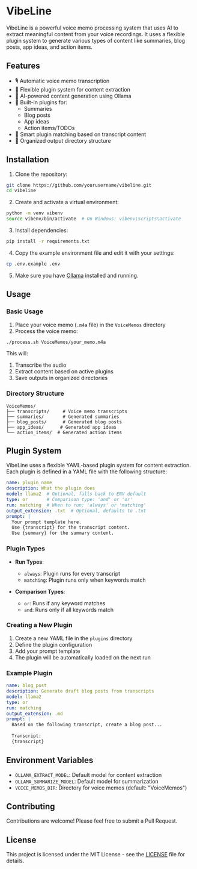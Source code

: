 # VibeLine

VibeLine is a powerful voice memo processing system that uses AI to extract meaningful content from your voice recordings. It uses a flexible plugin system to generate various types of content like summaries, blog posts, app ideas, and action items.

## Features

- 🎙️ Automatic voice memo transcription
- 🔌 Flexible plugin system for content extraction
- 🤖 AI-powered content generation using Ollama
- 📝 Built-in plugins for:
  - Summaries
  - Blog posts
  - App ideas
  - Action items/TODOs
- 🎯 Smart plugin matching based on transcript content
- 📁 Organized output directory structure

## Installation

1. Clone the repository:
```bash
git clone https://github.com/yourusername/vibeline.git
cd vibeline
```

2. Create and activate a virtual environment:
```bash
python -m venv vibenv
source vibenv/bin/activate  # On Windows: vibenv\Scripts\activate
```

3. Install dependencies:
```bash
pip install -r requirements.txt
```

4. Copy the example environment file and edit it with your settings:
```bash
cp .env.example .env
```

5. Make sure you have [Ollama](https://ollama.ai) installed and running.

## Usage

### Basic Usage

1. Place your voice memo (`.m4a` file) in the `VoiceMemos` directory
2. Process the voice memo:
```bash
./process.sh VoiceMemos/your_memo.m4a
```

This will:
1. Transcribe the audio
2. Extract content based on active plugins
3. Save outputs in organized directories

### Directory Structure

```
VoiceMemos/
├── transcripts/     # Voice memo transcripts
├── summaries/       # Generated summaries
├── blog_posts/      # Generated blog posts
├── app_ideas/      # Generated app ideas
└── action_items/  # Generated action items
```

## Plugin System

VibeLine uses a flexible YAML-based plugin system for content extraction. Each plugin is defined in a YAML file with the following structure:

```yaml
name: plugin_name
description: What the plugin does
model: llama2  # Optional, falls back to ENV default
type: or       # Comparison type: 'and' or 'or'
run: matching  # When to run: 'always' or 'matching'
output_extension: .txt  # Optional, defaults to .txt
prompt: |
  Your prompt template here.
  Use {transcript} for the transcript content.
  Use {summary} for the summary content.
```

### Plugin Types

- **Run Types**:
  - `always`: Plugin runs for every transcript
  - `matching`: Plugin runs only when keywords match

- **Comparison Types**:
  - `or`: Runs if any keyword matches
  - `and`: Runs only if all keywords match

### Creating a New Plugin

1. Create a new YAML file in the `plugins` directory
2. Define the plugin configuration
3. Add your prompt template
4. The plugin will be automatically loaded on the next run

### Example Plugin

```yaml
name: blog_post
description: Generate draft blog posts from transcripts
model: llama2
type: or
run: matching
output_extension: .md
prompt: |
  Based on the following transcript, create a blog post...
  
  Transcript:
  {transcript}
```

## Environment Variables

- `OLLAMA_EXTRACT_MODEL`: Default model for content extraction
- `OLLAMA_SUMMARIZE_MODEL`: Default model for summarization
- `VOICE_MEMOS_DIR`: Directory for voice memos (default: "VoiceMemos")

## Contributing

Contributions are welcome! Please feel free to submit a Pull Request.

## License

This project is licensed under the MIT License - see the [LICENSE](LICENSE) file for details. 